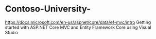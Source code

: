 # Contoso-University-
https://docs.microsoft.com/en-us/aspnet/core/data/ef-mvc/intro
Getting started with ASP.NET Core MVC and Entity Framework Core using Visual Studio 